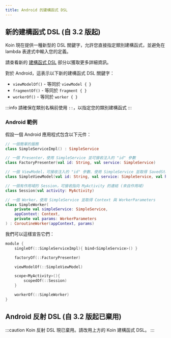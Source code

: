```yaml
---
title: Android 的建構函式 DSL
---
```


## 新的建構函式 DSL (自 3.2 版起)

Koin 現在提供一種新型的 DSL 關鍵字，允許您直接指定類別建構函式，並避免在 lambda 表達式中輸入您的定義。

請查看新的 [建構函式 DSL](/docs/reference/koin-core/dsl-update.md#constructor-dsl-since-32) 部分以獲取更多詳細資訊。

對於 Android，這表示以下新的建構函式 DSL 關鍵字：

*   `viewModelOf()` - 等同於 `viewModel { }`
*   `fragmentOf()` - 等同於 `fragment { }`
*   `workerOf()` - 等同於 `worker { }`

:::info
請確保在類別名稱前使用 `::`，以指定您的類別建構函式
:::

### Android 範例

假設一個 Android 應用程式包含以下元件：

```kotlin
// 一個簡單的服務
class SimpleServiceImpl() : SimpleService

// 一個 Presenter，使用 SimpleService 並可接收注入的 "id" 參數
class FactoryPresenter(val id: String, val service: SimpleService)

// 一個 ViewModel，可接收注入的 "id" 參數、使用 SimpleService 並取得 SavedStateHandle
class SimpleViewModel(val id: String, val service: SimpleService, val handle: SavedStateHandle) : ViewModel()

// 一個有作用域的 Session，可接收指向 MyActivity 的連結 (來自作用域)
class Session(val activity: MyActivity)

// 一個 Worker，使用 SimpleService 並取得 Context 與 WorkerParameters
class SimpleWorker(
    private val simpleService: SimpleService,
    appContext: Context,
    private val params: WorkerParameters
) : CoroutineWorker(appContext, params)
```

我們可以這樣宣告它們：

```kotlin
module {
    singleOf(::SimpleServiceImpl){ bind<SimpleService>() }

    factoryOf(::FactoryPresenter)

    viewModelOf(::SimpleViewModel)

    scope<MyActivity>(){
        scopedOf(::Session) 
    }

    workerOf(::SimpleWorker)
}
```

## Android 反射 DSL (自 3.2 版起已棄用)

:::caution
Koin 反射 DSL 現已棄用。請改用上方的 Koin 建構函式 DSL。
:::